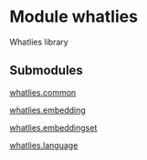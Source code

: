 # Module whatlies

Whatlies library

## Submodules

[whatlies.common](common-py)

[whatlies.embedding](embedding-py)

[whatlies.embeddingset](embeddingset-py)

[whatlies.language](language-py)
